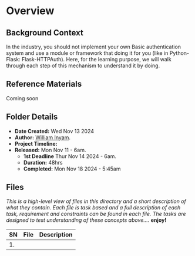 # Overview #

## Background Context ##
In the industry, you should not implement your own Basic authentication system and use a module or framework that doing it for you (like in Python-Flask: Flask-HTTPAuth). Here, for the learning purpose, we will walk through each step of this mechanism to understand it by doing.

## Reference Materials ##
Coming soon


## Folder Details ###
- **Date Created:** Wed Nov 13 2024
- **Author:** [William Inyam](https.//github.com/thecypherzen).
- **Project Timeline:**
- **Released:** Mon Nov 11 - 6am.
  - **1st Deadline** Thur Nov 14 2024 - 6am.
  - **Duration:** 48hrs
  - **Completed:** Mon Nov 18 2024 - 5:45am


## Files  ###
*This is a high-level view of files in this directory and a short description of what they contain. Each file is task based and a full description of each task, requirement and constraints can be found in each file. The tasks are designed to test understanding of these concepts above....* **enjoy!**

| **SN** | File                         | Description                                         |
|----|----------------------------------------------------|---------------------------------------|
| 1. | []()|  | | 
